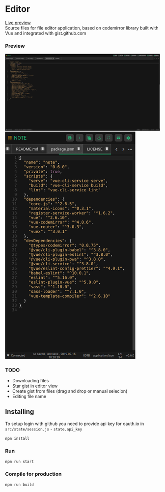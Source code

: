 # Editor
[Live preview](https://editor.eswomp.it)  
Source files for file editor application, based on codemirror library built with Vue and integrated with gist.github.com

### Preview

![Editor preview desktop](https://raw.githubusercontent.com/maeek/editor/master/src/assets/preview.png)
![Editor preview mobile](https://raw.githubusercontent.com/maeek/editor/master/src/assets/preview_m.png)

### TODO
  - Downloading files
  - Star gist in editor view
  - Create gist from files (drag and drop or manual selecion)
  - Editing file name

## Installing
To setup login with github you need to provide api key for oauth.io in `src/state/session.js` - `state.api_key`
```
npm install
```

### Run
```
npm run start
```

### Compile for production
```
npm run build
```
